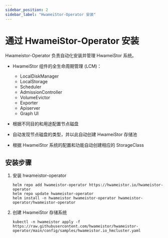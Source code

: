 ```yaml
---
sidebar_position: 2
sidebar_label: "HwameiStor-Operator 安装"
---
```


# 通过 HwameiStor-Operator 安装

Hwameistor-Operator 负责自动化安装并管理 HwameiStor 系统。

- HwameiStor 组件的全生命周期管理 (LCM)：
    - LocalDiskManager
    - LocalStorage
    - Scheduler
    - AdmissionController
    - VolumeEvictor
    - Exporter
    - Apiserver
    - Graph UI

- 根据不同目的和用途配置节点磁盘
- 自动发现节点磁盘的类型，并以此自动创建 HwameiStor 存储池
- 根据 HwameiStor 系统的配置和功能自动创建相应的 StorageClass

## 安装步骤

1. 安装 hwameistor-operator

   ```console
   helm repo add hwameistor-operator https://hwameistor.io/hwameistor-operator
   helm repo update hwameistor-operator
   helm install -n hwameistor hwameistor-operator hwameistor-operator/hwameistor-operator
   ```

2. 创建 HwameiStor 存储系统

   ```console
   kubectl -n hwameistor apply -f https://raw.githubusercontent.com/hwameistor/hwameistor-operator/main/config/samples/hwameistor.io_hmcluster.yaml
   ```
